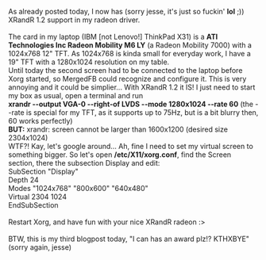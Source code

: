 <html><body><p>As already posted today, I now has (sorry jesse, it's just so fuckin' <strong>lol</strong> ;)) XRandR 1.2 support in my radeon driver.<br>
<br>
The card in my laptop (IBM [not Lenovo!] ThinkPad X31) is a <strong>ATI Technologies Inc Radeon Mobility M6 LY</strong> (a Radeon Mobility 7000) with a 1024x768 12" TFT. As 1024x768 is kinda small for everyday work, I have a 19" TFT with a 1280x1024 resolution on my table.<br>
Until today the second screen had to be connected to the laptop before Xorg started, so MergedFB could recognize and configure it. This is very annoying and it could be simplier... With XRandR 1.2 it IS! I just need to start my box as usual, open a terminal and run<br>
<strong>xrandr --output VGA-0 --right-of LVDS --mode 1280x1024 --rate 60</strong> (the --rate is special for my TFT, as it supports up to 75Hz, but is a bit blurry then, 60 works perfectly)<br>
<strong>BUT:</strong> xrandr: screen cannot be larger than 1600x1200 (desired size 2304x1024)<br>
WTF?! Kay, let's google around... Ah, fine I need to set my virtual screen to something bigger. So let's open <strong>/etc/X11/xorg.conf</strong>, find the Screen section, there the subsection Display and edit:<br>
        SubSection "Display"<br>
                Depth           24<br>
                Modes           "1024x768" "800x600" "640x480"<br>
                Virtual         2304 1024<br>
        EndSubSection<br>
        <br>
Restart Xorg, and have fun with your nice XRandR radeon :&gt;<br>
<br>
BTW, this is my third blogpost today, "I can has an award plz!? KTHXBYE" (sorry again, jesse)</p></body></html>